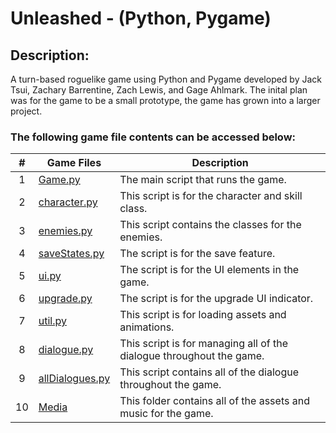 # Unleashed - (Python, Pygame)
## Description:
A turn-based roguelike game using Python and Pygame developed by Jack Tsui, Zachary Barrentine, Zach Lewis, and Gage Ahlmark. The inital plan was for the game to be a small prototype, the game has grown into a larger project.


### The following game file contents can be accessed below:

|   #   | Game Files             | Description                                        |
| :---: | ---------------- | -------------------------------------------------- |
|   1   | [Game.py](https://github.com/jtsui23-code/Unleashed-Game/blob/main/Game.py)         | The main script that runs the game.      |
|   2  | [character.py](https://github.com/jtsui23-code/Unleashed-Game/blob/main/Scripts/character.py)         | This script is for the character and skill class.      |
|   3   | [enemies.py](https://github.com/jtsui23-code/Unleashed-Game/blob/main/Scripts/enemies.py)         | This script contains the classes for the enemies.      |
|   4   | [saveStates.py](https://github.com/jtsui23-code/Unleashed-Game/blob/main/Scripts/saveStates.py)         | The script is for the save feature.      |
|   5   | [ui.py](https://github.com/jtsui23-code/Unleashed-Game/blob/main/Scripts/ui.py)         | The script is for the UI elements in the game.      |
|   6   | [upgrade.py](https://github.com/jtsui23-code/Unleashed-Game/blob/main/Scripts/upgrade.py)         | The script is for the upgrade UI indicator.      |
|   7   | [util.py](https://github.com/jtsui23-code/Unleashed-Game/blob/main/Scripts/util.py)         | This script is for loading assets and animations.      |
|   8   | [dialogue.py](https://github.com/jtsui23-code/Unleashed-Game/blob/main/Scripts/allDialogues.py)         | This script is for managing all of the dialogue throughout the game.      |
|   9   | [allDialogues.py](https://github.com/jtsui23-code/Unleashed-Game/blob/main/Game.py)         | This script contains all of the dialogue throughout the game.      |
|   10   | [Media](https://github.com/jtsui23-code/Unleashed-Game/tree/main/Media) | This folder contains all of the assets and music for the game. |
